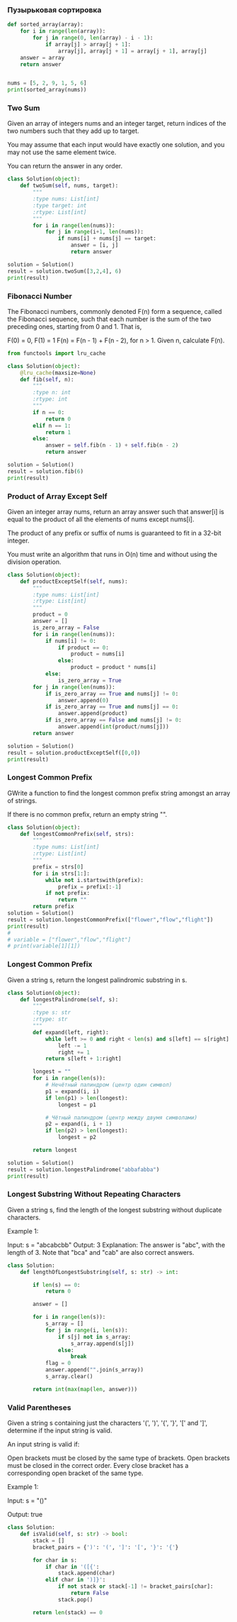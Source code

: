 ### Пузырьковая сортировка

```python
def sorted_array(array):
    for i in range(len(array)):
        for j in range(0, len(array) - i - 1):
            if array[j] > array[j + 1]:
                array[j], array[j + 1] = array[j + 1], array[j]
    answer = array
    return answer


nums = [5, 2, 9, 1, 5, 6]
print(sorted_array(nums))
```

### Two Sum
Given an array of integers nums and an integer target, return indices of the two numbers such that they add up to target.

You may assume that each input would have exactly one solution, and you may not use the same element twice.

You can return the answer in any order.

```python
class Solution(object):
    def twoSum(self, nums, target):
        """
        :type nums: List[int]
        :type target: int
        :rtype: List[int]
        """
        for i in range(len(nums)):
            for j in range(i+1, len(nums)):
                if nums[i] + nums[j] == target:
                    answer = [i, j]
                    return answer

solution = Solution()
result = solution.twoSum([3,2,4], 6)
print(result)
```

### Fibonacci Number
The Fibonacci numbers, commonly denoted F(n) form a sequence, called the Fibonacci sequence, such that each number is the sum of the two preceding ones, starting from 0 and 1. That is,

F(0) = 0, F(1) = 1
F(n) = F(n - 1) + F(n - 2), for n > 1.
Given n, calculate F(n).

```python
from functools import lru_cache

class Solution(object):
    @lru_cache(maxsize=None)
    def fib(self, n):
        """
        :type n: int
        :rtype: int
        """
        if n == 0:
            return 0
        elif n == 1:
            return 1
        else:
            answer = self.fib(n - 1) + self.fib(n - 2)
            return answer

solution = Solution()
result = solution.fib(6)
print(result)
```

### Product of Array Except Self
Given an integer array nums, return an array answer such that answer[i] is equal to the product of all the elements of nums except nums[i].

The product of any prefix or suffix of nums is guaranteed to fit in a 32-bit integer.

You must write an algorithm that runs in O(n) time and without using the division operation.

```python
class Solution(object):
    def productExceptSelf(self, nums):
        """
        :type nums: List[int]
        :rtype: List[int]
        """
        product = 0
        answer = []
        is_zero_array = False
        for i in range(len(nums)):
            if nums[i] != 0:
                if product == 0:
                    product = nums[i]
                else:
                    product = product * nums[i]
            else:
                is_zero_array = True
        for j in range(len(nums)):
            if is_zero_array == True and nums[j] != 0:
                answer.append(0)
            if is_zero_array == True and nums[j] == 0:
                answer.append(product)
            if is_zero_array == False and nums[j] != 0:
                answer.append(int(product/nums[j]))
        return answer

solution = Solution()
result = solution.productExceptSelf([0,0])
print(result)
```

### Longest Common Prefix
GWrite a function to find the longest common prefix string amongst an array of strings.

If there is no common prefix, return an empty string "".
```python
class Solution(object):
    def longestCommonPrefix(self, strs):
        """
        :type nums: List[int]
        :rtype: List[int]
        """
        prefix = strs[0]
        for i in strs[1:]:
            while not i.startswith(prefix):
                prefix = prefix[:-1]
            if not prefix:
                return ""
        return prefix
solution = Solution()
result = solution.longestCommonPrefix(["flower","flow","flight"])
print(result)
#
# variable = ["flower","flow","flight"]
# print(variable[1][1])
```

### Longest Common Prefix
Given a string s, return the longest palindromic substring in s.

```python
class Solution(object):
    def longestPalindrome(self, s):
        """
        :type s: str
        :rtype: str
        """
        def expand(left, right):
            while left >= 0 and right < len(s) and s[left] == s[right]:
                left -= 1
                right += 1
            return s[left + 1:right]

        longest = ""
        for i in range(len(s)):
            # Нечётный палиндром (центр один символ)
            p1 = expand(i, i)
            if len(p1) > len(longest):
                longest = p1

            # Чётный палиндром (центр между двумя символами)
            p2 = expand(i, i + 1)
            if len(p2) > len(longest):
                longest = p2

        return longest

solution = Solution()
result = solution.longestPalindrome("abbafabba")
print(result)
```

### Longest Substring Without Repeating Characters
Given a string s, find the length of the longest substring without duplicate characters.

Example 1:

Input: s = "abcabcbb"
Output: 3
Explanation: The answer is "abc", with the length of 3. Note that "bca" and "cab" are also correct answers.

```python
class Solution:
    def lengthOfLongestSubstring(self, s: str) -> int:

        if len(s) == 0:
            return 0

        answer = []

        for i in range(len(s)):
            s_array = []
            for j in range(i, len(s)):
                if s[j] not in s_array:
                    s_array.append(s[j])
                else:
                    break
            flag = 0
            answer.append("".join(s_array))
            s_array.clear()

        return int(max(map(len, answer)))
```

### Valid Parentheses
Given a string s containing just the characters '(', ')', '{', '}', '[' and ']', determine if the input string is valid.

An input string is valid if:

Open brackets must be closed by the same type of brackets.
Open brackets must be closed in the correct order.
Every close bracket has a corresponding open bracket of the same type.

Example 1:

Input: s = "()"

Output: true

```python
class Solution:
    def isValid(self, s: str) -> bool:
        stack = []
        bracket_pairs = {')': '(', ']': '[', '}': '{'}

        for char in s:
            if char in '([{':
                stack.append(char)
            elif char in ')]}':
                if not stack or stack[-1] != bracket_pairs[char]:
                    return False
                stack.pop()

        return len(stack) == 0
```